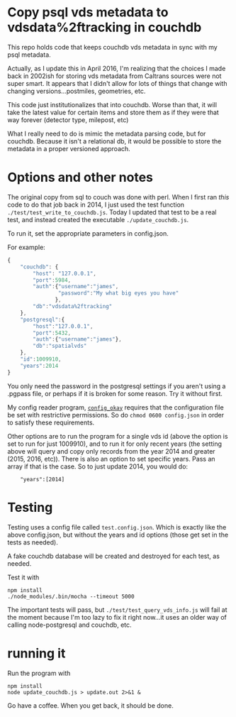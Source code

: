 # Copy psql vds metadata to vdsdata%2ftracking in couchdb

This repo holds code that keeps couchdb vds metadata in sync with my psql
metadata.

Actually, as I update this in April 2016, I'm realizing that the
choices I made back in 2002ish for storing vds metadata from Caltrans
sources were not super smart.  It appears that I didn't allow for lots
of things that change with changing versions...postmiles, geometries,
etc.

This code just institutionalizes that into couchdb.  Worse than that,
it will take the latest value for certain items and store them as if
they were that way forever (detector type, milepost, etc)

What I really need to do is mimic the metadata parsing code, but for
couchdb.  Because it isn't a relational db, it would be possible to
store the metadata in a proper versioned approach.

# Options and other notes

The original copy from sql to couch was done with perl.  When I first
ran *this* code to do that job back in 2014, I just used the test
function `./test/test_write_to_couchdb.js`.  Today I updated that test
to be a real test, and instead created the executable
`./update_couchdb.js`.

To run it, set the appropriate parameters in config.json.

For example:

```javascript
{
    "couchdb": {
        "host": "127.0.0.1",
        "port":5984,
        "auth":{"username":"james",
                "password":"My what big eyes you have"
               },
        "db":"vdsdata%2ftracking"
    },
    "postgresql":{
        "host":"127.0.0.1",
        "port":5432,
        "auth":{"username":"james"},
        "db":"spatialvds"
    },
    "id":1009910,
    "years":2014
}
```

You only need the password in the postgresql settings if you aren't
using a .pgpass file, or perhaps if it is broken for some reason.  Try
it without first.

My config reader program,
[`config_okay`](https://github.com/jmarca/config_okay) requires that
the configuration file be set with restrictive permissions.  So do
`chmod 0600 config.json` in order to satisfy these requirements.

Other options are to run the program for a single vds id (above the
option is set to run for just 1009910), and to run
it for only recent years (the setting above will query and copy only
records from the year 2014 and greater (2015, 2016, etc)).  There is
also an option to set specific years.  Pass an array if that is the
case.  So to just update 2014, you would do:

```
    "years":[2014]
```

# Testing

Testing uses a config file called `test.config.json`.  Which is
exactly like the above config.json, but without the years and id
options (those get set in the tests as needed).

A fake couchdb database will be created and destroyed for each test, as
needed.

Test it with

```
npm install
./node_modules/.bin/mocha --timeout 5000
```

The important tests will pass, but `./test/test_query_vds_info.js`
will fail at the moment because I'm too lazy to fix it right now...it
uses an older way of calling node-postgresql and couchdb, etc.


# running it

Run the program with

```
npm install
node update_couchdb.js > update.out 2>&1 &
```


Go have a coffee.  When you get back, it should be done.
